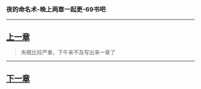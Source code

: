 ### 夜的命名术-晚上两章一起更-69书吧

--------
[上一章](./dfda9a122276e1b60948352bd41ba6b7.md)
--------


>
>
>
>失眠比较严重，下午来不及写出来一章了
>
>

--------
[下一章](./e69412eb3a483ccc7fab44d2f2ff5e97.md)
--------
